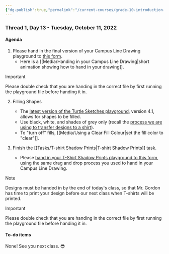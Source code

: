 ```yaml
---
{"dg-publish":true,"permalink":"/current-courses/grade-10-introduction-to-computer-studies/section-1/thread-1/day-13/","dgHomeLink":false,"dgPassFrontmatter":false}
---
```


### Thread 1, Day 13 - Tuesday, October 11, 2022
#### Agenda
1. Please hand in the final version of your Campus Line Drawing playground to [this form](https://docs.google.com/forms/d/e/1FAIpQLSfgvy6K9Y1TzBLw6J2OqjClI39Vj5f-x6wlil2kqE9wH1tVKQ/viewform).
	- Here is a [[Media/Handing in your Campus Line Drawing|short animation showing how to hand in your drawing]].

> [!IMPORTANT]
> Please double check that you are handing in the correct file by first running the playground file before handing it in.

2. Filling Shapes
	- The [latest version of the Turtle Sketches playground](https://www.icloud.com/iclouddrive/030Bsp7EIEhY1TnLkzuz9v76w#Turtle_Sketches_Template_v4-1), version 4.1, allows for shapes to be filled.
	- Use black, white, and shades of grey only (recall the [process we are using to transfer designs to a shirt](http://www.inkodye.com/guides/photo)).
	- To "turn off" fills, [[Media/Using a Clear Fill Colour|set the fill color to "clear"]].

3. Finish the [[Tasks/T-shirt Shadow Prints|T-shirt Shadow Prints]] task.
	- Please [hand in your T-Shirt Shadow Prints playground to this form](https://docs.google.com/forms/d/e/1FAIpQLSfwa6DH8Ylbvn45avDXNTmyqi2c-4BYp4h0mvsYicFdmxBtiw/viewform), using the same drag and drop process you used to hand in your Campus Line Drawing.

> [!NOTE]
> Designs must be handed in by the end of today's class, so that Mr. Gordon has time to print your design before our next class when T-shirts will be printed.

> [!IMPORTANT]
> Please double check that you are handing in the correct file by first running the playground file before handing it in.	
	
#### To-do items
None! See you next class. 😎